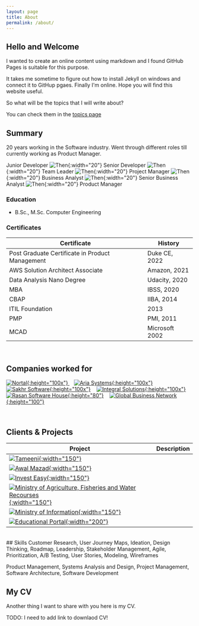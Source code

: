 ```yaml
---
layout: page
title: About
permalink: /about/
---
```


## Hello and Welcome 

I wanted to create an online content using markdown and I found GitHub Pages is suitable for this purpose. 

It takes me sometime to figure out how to install Jekyll on windows and connect it to GitHup pgaes. Finally I'm online. 
Hope you will find this website useful.

So what will be the topics that I will write about?

You can check them in the [topics page](/topics)
  
## Summary 

20 years working in the Software industry. Went through different roles till currently working as Product Manager.


Junior Developer ![Then](https://www.shareicon.net/download/2017/01/31/877244_right.ico){:width="20"} Senior Developer ![Then](https://www.shareicon.net/download/2017/01/31/877244_right.ico){:width="20"} Team Leader ![Then](https://www.shareicon.net/download/2017/01/31/877244_right.ico){:width="20"} Project Manager ![Then](https://www.shareicon.net/download/2017/01/31/877244_right.ico){:width="20"} Business Analyst ![Then](https://www.shareicon.net/download/2017/01/31/877244_right.ico){:width="20"} Senior Business Analyst ![Then](https://www.shareicon.net/download/2017/01/31/877244_right.ico){:width="20"} Product Manager



### Education
  - B.Sc., M.Sc. Computer Engineering 

### Certificates

|Certificate| History  |
|--|--|
| Post Graduate Certificate in Product Management | Duke CE, 2022 |
| AWS Solution Architect Associate | Amazon, 2021 |
| Data Analysis Nano Degree | Udacity, 2020 |
| MBA | IBSS, 2020 |
| CBAP | IIBA, 2014 
| ITIL Foundation | 2013 |
| PMP | PMI, 2011 |
| MCAD | Microsoft 2002 |


<br/>

##   Companies worked for 

[![Nortal](https://upload.wikimedia.org/wikipedia/commons/0/07/Nortal_logo.png){:height="100x"} ](https://nortal.com/) &nbsp;&nbsp;
[![Aria Systems](https://res.cloudinary.com/crunchbase-production/image/upload/c_lpad,h_256,w_256,f_auto,q_auto:eco,dpr_1/v1397192201/916a7b6a1deffd98e078321028fcd0cb.gif){:height="100x"}](https://ariasystems.biz/) &nbsp;&nbsp;
[![Sakhr Software](https://m.eyeofriyadh.com/directory/images/2018/04/3bc6c757d554.png){:height="100x"}](http://www.sakhr.com/) &nbsp;&nbsp;
[![Integral Solutions](https://www.integral.com.om/images/logo.png){:height="100x"}](http://www.integral.com.om/) &nbsp;&nbsp;
[![Rasan Software House](https://www.arabnews.com/sites/default/files/2021/11/17/2918206-1580745978.png){:height="80"}](https://www.rasan.co/) &nbsp;&nbsp;
[![Global Business Network](http://www.gbn-egypt.com/Portals/0/Welcare/Images/GBNlogo.png){:height="100"}](http://www.gbn-egypt.com/)


<br/>

## Clients & Projects

|Project| Description  |
|--|--|
| [![Tameeni](https://dmul2da2acg0k.cloudfront.net/Resources/images/header-logo.svg?v=18.70){:width="150"}](https://www.tameeni.com/) |
| [![Awal Mazad](https://zood.s3.amazonaws.com/awalmazad/web/cdn/Content/SalvageTheme/images/header-logo.svg){:width="150"}](https://awalmazad.com/en) |
| [![Invest Easy](https://www.business.gov.om/ieasy/wp-content/uploads/2020/07/logo.png){:width="150"}](https://www.business.gov.om/) |
| [![Ministry of Agriculture, Fisheries and Water Recourses](https://maf.gov.om/BakEnd//NewsPics/636516753458961910.jpg){:width="150"}](https://maf.gov.om/) |
| [![Ministry of Information](https://omaninfo.om/templates/omaninfo/assets/images/logo-en.png){:width="150"}](https://omaninfo.om/) |
| [![Educational Portal](https://home.moe.gov.om/templates/moe/assets/images/logo.png){:width="200"}](https://home.moe.gov.om/) |


<br/>
## Skills
Customer Research, User Journey Maps, Ideation, Design Thinking, Roadmap, Leadership, Stakeholder Management, Agile, Prioritization, A/B Testing, User Stories, Modeling, Wireframes

Product Management, Systems Analysis and Design, Project Management, Software Architecture, Software Development
   


## My CV 

Another thing I want to share with you here is my CV. 

TODO: I need to add link to downlaod CV!